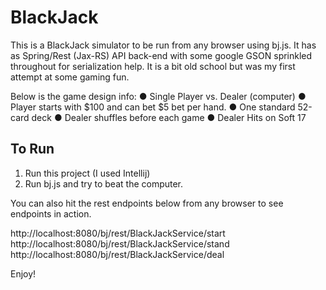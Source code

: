 # BlackJack

This is a BlackJack simulator to be run from any browser using bj.js.  It has as Spring/Rest (Jax-RS) API back-end with some google GSON sprinkled throughout for serialization help.  It is a bit old school but was my first attempt at some gaming fun.

Below is the game design info:
● Single Player vs. Dealer (computer)
● Player starts with $100 and can bet $5 bet per hand.
● One standard 52-card deck
● Dealer shuffles before each game
● Dealer Hits on Soft 17

To Run
-------
1)  Run this project (I used Intellij)
2)  Run bj.js and try to beat the computer.

You can also hit the rest endpoints below from any browser to see endpoints in action.

http://localhost:8080/bj/rest/BlackJackService/start 
http://localhost:8080/bj/rest/BlackJackService/stand 
http://localhost:8080/bj/rest/BlackJackService/deal 

Enjoy!
